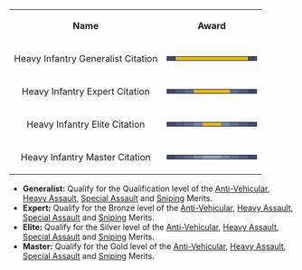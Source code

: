<table>
<tbody>
<tr class="odd">
<td style="text-align: center;"><p><b>Name</b></p></td>
<td style="text-align: center;"><p><b>Award</b></p></td>
</tr>
<tr class="even">
<td style="text-align: center;"><p>Heavy Infantry Generalist Citation</p></td>
<td style="text-align: center;"><table class="bigmerit">
<tr>
<td bgcolor="#424972">
</td>
<td bgcolor="#E3BA1C">
</td>
<td bgcolor="#E3BA1C">
</td>
<td bgcolor="#E3BA1C">
</td>
<td bgcolor="#E3BA1C">
</td>
<td bgcolor="#E3BA1C">
</td>
<td bgcolor="#E3BA1C">
</td>
<td bgcolor="#E3BA1C">
</td>
<td bgcolor="#E3BA1C">
</td>
<td bgcolor="#424972">
</td>
</tr>
</table></td>
</tr>
<tr class="odd">
<td style="text-align: center;"><p>Heavy Infantry Expert Citation</p></td>
<td style="text-align: center;"><table class="bigmerit">
<tr>
<td bgcolor="#424972">
</td>
<td bgcolor="#4f5d7f">
</td>
<td bgcolor="#606e92">
</td>
<td bgcolor="#E3BA1C">
</td>
<td bgcolor="#E3BA1C">
</td>
<td bgcolor="#E3BA1C">
</td>
<td bgcolor="#E3BA1C">
</td>
<td bgcolor="#606e92">
</td>
<td bgcolor="#4f5d7f">
</td>
<td bgcolor="#424972">
</td>
</tr>
</table></td>
</tr>
<tr class="even">
<td style="text-align: center;"><p>Heavy Infantry Elite Citation</p></td>
<td style="text-align: center;"><table class="bigmerit">
<tr>
<td bgcolor="#424972">
</td>
<td bgcolor="#4f5d7f">
</td>
<td bgcolor="#606e92">
</td>
<td bgcolor="#7489a9">
</td>
<td bgcolor="#E3BA1C">
</td>
<td bgcolor="#E3BA1C">
</td>
<td bgcolor="#7489a9">
</td>
<td bgcolor="#606e92">
</td>
<td bgcolor="#4f5d7f">
</td>
<td bgcolor="#424972">
</td>
</tr>
</table></td>
</tr>
<tr class="odd">
<td style="text-align: center;"><p>Heavy Infantry Master Citation</p></td>
<td style="text-align: center;"><table class="bigmerit">
<tr>
<td bgcolor="#424972">
</td>
<td bgcolor="#4f5d7f">
</td>
<td bgcolor="#606e92">
</td>
<td bgcolor="#7489a9">
</td>
<td bgcolor="#8aa3c0">
</td>
<td bgcolor="#8aa3c0">
</td>
<td bgcolor="#7489a9">
</td>
<td bgcolor="#606e92">
</td>
<td bgcolor="#4f5d7f">
</td>
<td bgcolor="#424972">
</td>
</tr>
</table></td>
</tr>
</tbody>
</table>

- **Generalist:** Qualify for the Qualification level of the
  [Anti-Vehicular](../certifications/Anti-Vehicular.md),
  [Heavy Assault](../certifications/Heavy_Assault.md),
  [Special Assault](../certifications/Special_Assault.md) and
  [Sniping](../certifications/Sniping.md) Merits.
- **Expert:** Qualify for the Bronze level of the
  [Anti-Vehicular](../certifications/Anti-Vehicular.md),
  [Heavy Assault](../certifications/Heavy_Assault.md),
  [Special Assault](../certifications/Special_Assault.md) and
  [Sniping](../certifications/Sniping.md) Merits.
- **Elite:** Qualify for the Silver level of the
  [Anti-Vehicular](../certifications/Anti-Vehicular.md),
  [Heavy Assault](../certifications/Heavy_Assault.md),
  [Special Assault](../certifications/Special_Assault.md) and
  [Sniping](../certifications/Sniping.md) Merits.
- **Master:** Qualify for the Gold level of the
  [Anti-Vehicular](../certifications/Anti-Vehicular.md),
  [Heavy Assault](../certifications/Heavy_Assault.md),
  [Special Assault](../certifications/Special_Assault.md) and
  [Sniping](../certifications/Sniping.md) Merits.

<!--[category:Merits](category:Merits.md)-->
